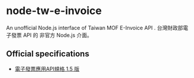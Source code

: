 # node-tw-e-invoice
An unofficial Node.js interface of Taiwan MOF E-Invoice API .
台灣財政部電子發票 API 的 非官方 Node.js 介面。

## Official specifications
- [電子發票應用API規格 1.5 版](https://www.einvoice.nat.gov.tw/home/DownLoad?fileName=1510206773173_0.pdf)
